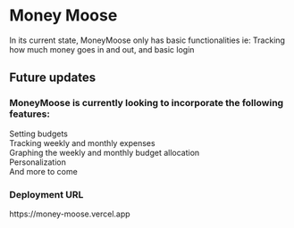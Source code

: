 <h1>Money Moose</h1>
 
In its current state, MoneyMoose only has basic functionalities 
ie: Tracking how much money goes in and out, and basic login 

<h2>Future updates</h2>

<h3> MoneyMoose is currently looking to incorporate the following features:</h3>
Setting budgets<br>
Tracking weekly and monthly expenses<br>
Graphing the weekly and monthly budget allocation<br>
Personalization<br>
And more to come<br>

<h3>Deployment URL</h3>
https://money-moose.vercel.app

